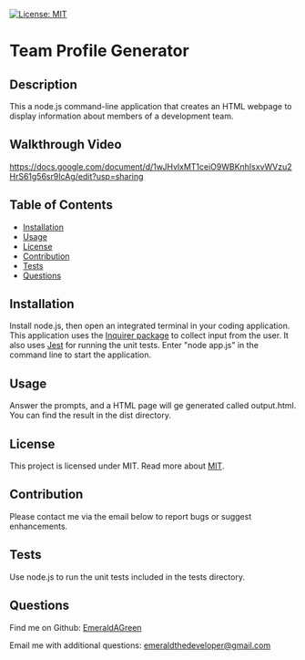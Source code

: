 
[![License: MIT](https://img.shields.io/badge/License-MIT-yellow.svg)](https://opensource.org/licenses/MIT)

# Team Profile Generator

## Description
This a node.js command-line application that creates an HTML webpage to display information about members of a development team.

## Walkthrough Video
https://docs.google.com/document/d/1wJHvlxMT1ceiO9WBKnhIsxvWVzu2HrS61g56sr9IcAg/edit?usp=sharing 

## Table of Contents
* [Installation](#installation)
* [Usage](#usage)
* [License](#license)
* [Contribution](#contribution)
* [Tests](#tests)
* [Questions](#questions) 
  
## Installation
Install node.js, then open an integrated terminal in your coding application. This application uses the [Inquirer package](https://www.npmjs.com/package/inquirer) to collect input from the user. It also uses [Jest](https://www.npmjs.com/package/jest) for running the unit tests. Enter "node app.js" in the command line to start the application.

## Usage
Answer the prompts, and a HTML page will ge generated called output.html. You can find the result in the dist directory.

## License
This project is licensed under  MIT.
Read more about [MIT](https://opensource.org/licenses/MIT).

## Contribution
Please contact me via the email below to report bugs or suggest enhancements.
  
## Tests
Use node.js to run the unit tests included in the tests directory.

## Questions
Find me on Github: [EmeraldAGreen](https://github.com/EmeraldAGreen)

Email me with additional questions: emeraldthedeveloper@gmail.com
